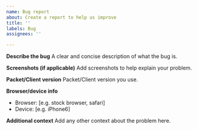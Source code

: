 ```yaml
---
name: Bug report
about: Create a report to help us improve
title: ''
labels: Bug
assignees: ''

---
```


**Describe the bug**
A clear and concise description of what the bug is.

**Screenshots (if applicable)**
Add screenshots to help explain your problem.

**Packet/Client version**
Packet/Client version you use.

**Browser/device info**
 - Browser: [e.g. stock browser, safari]
 - Device: [e.g. iPhone6]

**Additional context**
Add any other context about the problem here.
